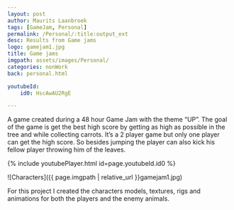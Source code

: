 ```yaml
---
layout: post
author: Maurits Laanbroek
tags: [GameJam, Personal]
permalink: /Personal/:title:output_ext
desc: Results from Game jams
logo: gamejam1.jpg
title: Game jams
imgpath: assets/images/Personal/
categories: nonWork
back: personal.html

youtubeId: 
    id0: HscAwAU2RgE

---
```

A game created during a 48 hour Game Jam with the theme “UP”. The goal of the game is get the best high score by getting as high as possible in the tree and while collecting carrots. It’s a 2 player game but only one player can get the high score. So besides jumping the player can also kick his fellow player throwing him of the leaves.

{% include youtubePlayer.html id=page.youtubeId.id0 %}

![Characters]({{ page.imgpath | relative_url }}gamejam1.jpg)

For this project I created the characters models, textures, rigs and animations for both the players and the enemy animals.

